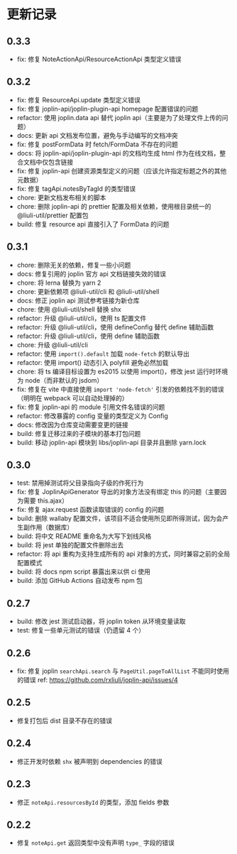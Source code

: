 # 更新记录

## 0.3.3

- fix: 修复 NoteActionApi/ResourceActionApi 类型定义错误

## 0.3.2

- fix: 修复 ResourceApi.update 类型定义错误
- fix: 修复 joplin-api/joplin-plugin-api homepage 配置错误的问题
- refactor: 使用 joplin.data api 替代 joplin api（主要是为了处理文件上传的问题）
- docs: 更新 api 文档发布位置，避免与手动编写的文档冲突
- fix: 修复 postFormData 时 fetch/FormData 不存在的问题
- docs: 将 joplin-api/joplin-plugin-api 的文档均生成 html 作为在线文档，整合文档中仅包含链接
- fix: 修复 joplin-api 创建资源类型定义的问题（应该允许指定标题之外的其他元数据）
- fix: 修复 tagApi.notesByTagId 的类型错误
- chore: 更新文档发布相关的脚本
- chore: 删除 joplin-api 的 prettier 配置及相关依赖，使用根目录统一的 @liuli-util/prettier 配置包
- build: 修复 resource api 直接引入了 FormData 的问题

## 0.3.1

- chore: 删除无关的依赖，修复一些小问题
- docs: 修复引用的 joplin 官方 api 文档链接失效的错误
- chore: 将 lerna 替换为 yarn 2
- chore: 更新依赖项 @liuli-util/cli 和 @liuli-util/shell
- docs: 修正 joplin api 测试参考链接为新仓库
- chore: 使用 @liuli-util/shell 替换 shx
- refactor: 升级 @liuli-util/cli，使用 ts 配置文件
- refactor: 升级 @liuli-util/cli，使用 defineConfig 替代 define 辅助函数
- refactor: 升级 @liuli-util/cli，使用 define 辅助函数
- chore: 升级 @liuli-util/cli
- refactor: 使用 `import().default` 加载 `node-fetch` 的默认导出
- refactor: 使用 import() 动态引入 polyfill 避免必然加载
- chore: 将 ts 编译目标设置为 es2015 以使用 import()，修改 jest 运行时环境为 node（而非默认的 jsdom）
- fix: 修复在 vite 中直接使用 `import 'node-fetch'` 引发的依赖找不到的错误（明明在 webpack 可以自动处理掉的）
- fix: 修复 joplin-api 的 module 引用文件名错误的问题
- refactor: 修改暴露的 config 变量的类型定义为 Config
- docs: 修改因为仓库变动需要变更的链接
- build: 修复迁移过来的子模块的基本打包问题
- build: 移动 joplin-api 模块到 libs/joplin-api 目录并且删除 yarn.lock

## 0.3.0

- test: 禁用掉测试将父目录指向子级的作死行为
- fix: 修复 JoplinApiGenerator 导出的对象方法没有绑定 this 的问题（主要因为需要 this.ajax）
- fix: 修复 ajax.request 函数读取错误的 config 的问题
- build: 删除 wallaby 配置文件，该项目不适合使用所见即所得测试，因为会产生副作用（数据库）
- build: 将中文 README 重命名为大写下划线风格
- build: 将 jest 单独的配置文件删除出去
- refactor: 将 api 重构为支持生成所有的 api 对象的方式，同时兼容之前的全局配置模式
- build: 将 docs npm script 暴露出来以供 ci 使用
- build: 添加 GitHub Actions 自动发布 npm 包

## 0.2.7

- build: 修改 jest 测试启动器，将 joplin token 从环境变量读取
- test: 修复一些单元测试的错误（仍遗留 4 个）

## 0.2.6

- fix: 修复 joplin `searchApi.search` 与 `PageUtil.pageToAllList` 不能同时使用的错误
  ref: https://github.com/rxliuli/joplin-api/issues/4

## 0.2.5

- 修复打包后 dist 目录不存在的错误

## 0.2.4

- 修正开发时依赖 `shx` 被声明到 dependencies 的错误

## 0.2.3

- 修正 `noteApi.resourcesById` 的类型，添加 fields 参数

## 0.2.2

- 修复 `noteApi.get` 返回类型中没有声明 `type_` 字段的错误
